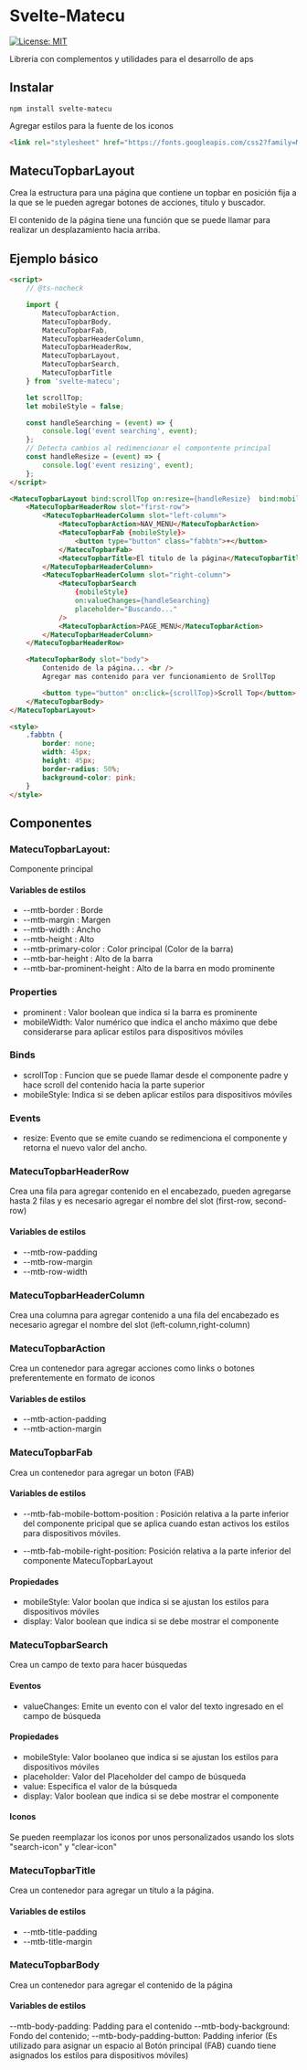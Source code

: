 # Svelte-Matecu

[![License: MIT](https://img.shields.io/badge/License-MIT-yellow.svg)](https://opensource.org/licenses/MIT)

Libreria con complementos y utilidades para el desarrollo de aps

## Instalar

    npm install svelte-matecu

Agregar estilos para la fuente de los iconos

```html
<link rel="stylesheet" href="https://fonts.googleapis.com/css2?family=Material+Symbols+Outlined:opsz,wght,FILL,GRAD@20..48,100..700,0..1,-50..200"/>
```

## MatecuTopbarLayout

Crea la estructura para una página que contiene un topbar en posición fija a la que se le pueden agregar botones de acciones, titulo y buscador.

El contenido de la página tiene una función que se puede llamar para realizar un desplazamiento hacia arriba.

## Ejemplo básico

```html
<script>
	// @ts-nocheck

	import {
		MatecuTopbarAction,
		MatecuTopbarBody,
		MatecuTopbarFab,
		MatecuTopbarHeaderColumn,
		MatecuTopbarHeaderRow,
		MatecuTopbarLayout,
		MatecuTopbarSearch,
		MatecuTopbarTitle
	} from 'svelte-matecu';

	let scrollTop;
	let mobileStyle = false;

	const handleSearching = (event) => {
		console.log('event searching', event);
	};
	// Detecta cambios al redimencionar el compontente principal
	const handleResize = (event) => {
		console.log('event resizing', event);
	};
</script>

<MatecuTopbarLayout bind:scrollTop on:resize={handleResize}  bind:mobileStyle>
	<MatecuTopbarHeaderRow slot="first-row">
		<MatecuTopbarHeaderColumn slot="left-column">
			<MatecuTopbarAction>NAV_MENU</MatecuTopbarAction>
			<MatecuTopbarFab {mobileStyle}>
				<button type="button" class="fabbtn">+</button>
			</MatecuTopbarFab>
			<MatecuTopbarTitle>El titulo de la página</MatecuTopbarTitle>
		</MatecuTopbarHeaderColumn>
		<MatecuTopbarHeaderColumn slot="right-column">
			<MatecuTopbarSearch
				{mobileStyle}
				on:valueChanges={handleSearching}
				placeholder="Buscando..."
			/>
			<MatecuTopbarAction>PAGE_MENU</MatecuTopbarAction>
		</MatecuTopbarHeaderColumn>
	</MatecuTopbarHeaderRow>

	<MatecuTopbarBody slot="body">
		Contenido de la página... <br />
		Agregar mas contenido para ver funcionamiento de SrollTop

		<button type="button" on:click={scrollTop}>Scroll Top</button>
	</MatecuTopbarBody>
</MatecuTopbarLayout>

<style>
	.fabbtn {
		border: none;
		width: 45px;
		height: 45px;
		border-radius: 50%;
		background-color: pink;
	}
</style>


```

## Componentes

### MatecuTopbarLayout:

Componente principal

#### Variables de estilos

- --mtb-border : Borde
- --mtb-margin : Margen
- --mtb-width : Ancho
- --mtb-height : Alto
- --mtb-primary-color : Color principal (Color de la barra)
- --mtb-bar-height : Alto de la barra
- --mtb-bar-prominent-height : Alto de la barra en modo prominente

### Properties

- prominent : Valor boolean que indica si la barra es prominente
- mobileWidth: Valor numérico que indica el ancho máximo que debe considerarse para aplicar estilos para dispositivos móviles

### Binds

- scrollTop : Funcion que se puede llamar desde el componente padre y hace scroll del contenido hacia la parte superior
- mobileStyle: Indica si se deben aplicar estilos para dispositivos móviles

### Events

- resize: Evento que se emite cuando se redimenciona el componente y retorna el nuevo valor del ancho.

### MatecuTopbarHeaderRow

Crea una fila para agregar contenido en el encabezado, pueden agregarse hasta 2 filas y es necesario agregar el nombre del slot (first-row, second-row)

#### Variables de estilos

- --mtb-row-padding
- --mtb-row-margin
- --mtb-row-width

### MatecuTopbarHeaderColumn

Crea una columna para agregar contenido a una fila del encabezado es necesario agregar el nombre del slot (left-column,right-column)

### MatecuTopbarAction

Crea un contenedor para agregar acciones como links o botones preferentemente en formato de iconos

#### Variables de estilos

- --mtb-action-padding
- --mtb-action-margin

### MatecuTopbarFab

Crea un contenedor para agregar un boton (FAB)

#### Variables de estilos

- --mtb-fab-mobile-bottom-position : Posición relativa a la parte inferior del componente pricipal que se aplica cuando estan activos los estilos para dispositivos móviles.

- --mtb-fab-mobile-right-position: Posición relativa a la parte inferior del componente MatecuTopbarLayout

#### Propiedades

- mobileStyle: Valor boolan que indica si se ajustan los estilos para dispositivos móviles
- display: Valor boolean que indica si se debe mostrar el componente

### MatecuTopbarSearch

Crea un campo de texto para hacer búsquedas

#### Eventos

- valueChanges: Emite un evento con el valor del texto ingresado en el campo de búsqueda

#### Propiedades

- mobileStyle: Valor boolaneo que indica si se ajustan los estilos para dispositivos móviles
- placeholder: Valor del Placeholder del campo de búsqueda
- value: Especifica el valor de la búsqueda
- display: Valor boolean que indica si se debe mostrar el componente

#### Iconos

Se pueden reemplazar los iconos por unos personalizados usando los slots "search-icon" y "clear-icon"

### MatecuTopbarTitle

Crea un contenedor para agregar un título a la página.

#### Variables de estilos

- --mtb-title-padding
- --mtb-title-margin

### MatecuTopbarBody

Crea un contenedor para agregar el contenido de la página

#### Variables de estilos

--mtb-body-padding: Padding para el contenido
--mtb-body-background: Fondo del contenido;
--mtb-body-padding-button: Padding inferior (Es utilizado para asignar un espacio al Botón principal (FAB) cuando tiene asignados los estilos para dispositivos móviles)
